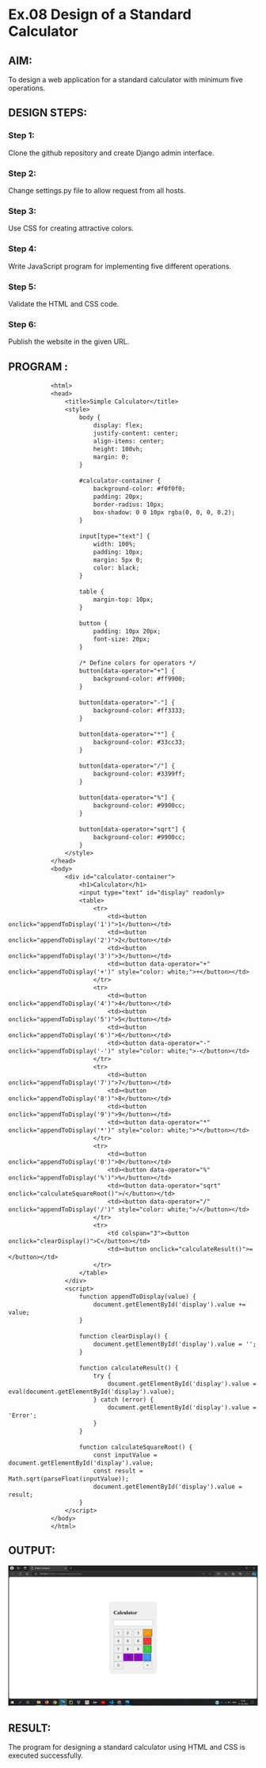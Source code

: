# Ex.08 Design of a Standard Calculator

## AIM:
To design a web application for a standard calculator with minimum five operations.

## DESIGN STEPS:
 
### Step 1:
Clone the github repository and create Django admin interface. 

### Step 2:
Change settings.py file to allow request from all hosts.

### Step 3:
Use CSS for creating attractive colors.

### Step 4:
Write JavaScript program for implementing five different operations.

### Step 5:
Validate the HTML and CSS code.

### Step 6:
Publish the website in the given URL.

## PROGRAM :
                <html>
                <head>
                    <title>Simple Calculator</title>
                    <style>
                        body {
                            display: flex;
                            justify-content: center;
                            align-items: center;
                            height: 100vh;
                            margin: 0;
                        }
                
                        #calculator-container {
                            background-color: #f0f0f0;
                            padding: 20px;
                            border-radius: 10px;
                            box-shadow: 0 0 10px rgba(0, 0, 0, 0.2);
                        }
                
                        input[type="text"] {
                            width: 100%;
                            padding: 10px;
                            margin: 5px 0;
                            color: black; 
                        }
                
                        table {
                            margin-top: 10px;
                        }
                
                        button {
                            padding: 10px 20px;
                            font-size: 20px;
                        }
                
                        /* Define colors for operators */
                        button[data-operator="+"] {
                            background-color: #ff9900;
                        }
                
                        button[data-operator="-"] {
                            background-color: #ff3333;
                        }
                
                        button[data-operator="*"] {
                            background-color: #33cc33;
                        }
                
                        button[data-operator="/"] {
                            background-color: #3399ff;
                        }
                
                        button[data-operator="%"] {
                            background-color: #9900cc;
                        }
                
                        button[data-operator="sqrt"] {
                            background-color: #9900cc;
                        }
                    </style>
                </head>
                <body>
                    <div id="calculator-container">
                        <h1>Calculator</h1>
                        <input type="text" id="display" readonly>
                        <table>
                            <tr>
                                <td><button onclick="appendToDisplay('1')">1</button></td>
                                <td><button onclick="appendToDisplay('2')">2</button></td>
                                <td><button onclick="appendToDisplay('3')">3</button></td>
                                <td><button data-operator="+" onclick="appendToDisplay('+')" style="color: white;">+</button></td>
                            </tr>
                            <tr>
                                <td><button onclick="appendToDisplay('4')">4</button></td>
                                <td><button onclick="appendToDisplay('5')">5</button></td>
                                <td><button onclick="appendToDisplay('6')">6</button></td>
                                <td><button data-operator="-" onclick="appendToDisplay('-')" style="color: white;">-</button></td>
                            </tr>
                            <tr>
                                <td><button onclick="appendToDisplay('7')">7</button></td>
                                <td><button onclick="appendToDisplay('8')">8</button></td>
                                <td><button onclick="appendToDisplay('9')">9</button></td>
                                <td><button data-operator="*" onclick="appendToDisplay('*')" style="color: white;">*</button></td>
                            </tr>
                            <tr>
                                <td><button onclick="appendToDisplay('0')">0</button></td>
                                <td><button data-operator="%" onclick="appendToDisplay('%')">%</button></td>
                                <td><button data-operator="sqrt" onclick="calculateSquareRoot()">√</button></td>
                                <td><button data-operator="/" onclick="appendToDisplay('/')" style="color: white;">/</button></td>
                            </tr>
                            <tr>
                                <td colspan="3"><button onclick="clearDisplay()">C</button></td>
                                <td><button onclick="calculateResult()">=</button></td>
                            </tr>
                        </table>
                    </div>
                    <script>
                        function appendToDisplay(value) {
                            document.getElementById('display').value += value;
                        }
                
                        function clearDisplay() {
                            document.getElementById('display').value = '';
                        }
                
                        function calculateResult() {
                            try {
                                document.getElementById('display').value = eval(document.getElementById('display').value);
                            } catch (error) {
                                document.getElementById('display').value = 'Error';
                            }
                        }
                
                        function calculateSquareRoot() {
                            const inputValue = document.getElementById('display').value;
                            const result = Math.sqrt(parseFloat(inputValue));
                            document.getElementById('display').value = result;
                        }
                    </script>
                </body>
                </html>


## OUTPUT:
![Alt text](<Screenshot (416).png>)

## RESULT:
The program for designing a standard calculator using HTML and CSS is executed successfully.
